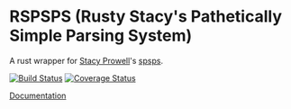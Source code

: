 # RSPSPS (Rusty Stacy's Pathetically Simple Parsing System)
 
A rust wrapper for [Stacy Prowell](https://github.com/sprowell)'s [spsps](https://github.com/sprowell/spsps).

[![Build Status](https://travis-ci.org/daheise/rspsps.svg?branch=master)](https://travis-ci.org/daheise/rspsps)
[![Coverage Status](https://coveralls.io/repos/daheise/rspsps/badge.svg)](https://coveralls.io/r/daheise/rspsps)

[Documentation](https://daheise.github.io/rspsps/rspsps/index.html)
